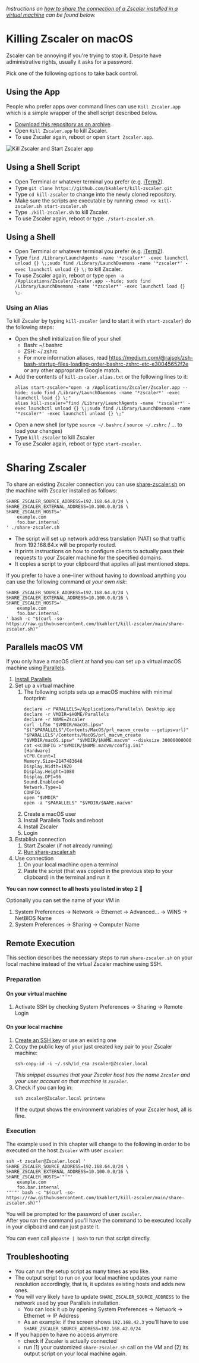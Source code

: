*Instructions on [how to share the connection of a Zscaler installed in a virtual machine](#sharing-zscaler) can be found below.*

# Killing Zscaler on macOS

Zscaler can be annoying if you're trying to stop it. Despite have administrative rights, usually it asks for a password.

Pick one of the following options to take back control.

## Using the App

People who prefer apps over command lines can use
`Kill Zscaler.app` which is a simple wrapper of the shell script described below.

- [Download this repository as an archive](https://github.com/bkahlert/kill-zscaler/archive/refs/heads/main.zip).
- Open `Kill Zscaler.app` to kill Zscaler.
- To use Zscaler again, reboot or open `Start Zscaler.app`.

![Kill Zscaler and Start Zscaler app](apps.png)

## Using a Shell Script

- Open Terminal or whatever terminal you prefer (e.g. [iTerm2](https://iterm2.com/)).
- Type `git clone https://github.com/bkahlert/kill-zscaler.git`
- Type `cd kill-zscaler` to change into the newly cloned repository.
- Make sure the scripts are executable by running `chmod +x kill-zscaler.sh start-zscaler.sh`
- Type `./kill-zscaler.sh` to kill Zscaler.
- To use Zscaler again, reboot or type `./start-zscaler.sh`.

## Using a Shell

- Open Terminal or whatever terminal you prefer (e.g. [iTerm2](https://iterm2.com/)).
- Type `find /Library/LaunchAgents -name '*zscaler*' -exec launchctl unload {} \;;sudo find /Library/LaunchDaemons -name '*zscaler*' -exec launchctl unload {} \;`
to kill Zscaler.
- To use Zscaler again, reboot or
  type `open -a /Applications/Zscaler/Zscaler.app --hide; sudo find /Library/LaunchDaemons -name '*zscaler*' -exec launchctl load {} \;`.

### Using an Alias

To kill Zscaler by typing `kill-zscaler` (and to start it with `start-zscaler`) do the following steps:

- Open the shell initialization file of your shell
  - Bash: ~/.bashrc
  - ZSH: ~/.zshrc
  - For more information aliases, read https://medium.com/@rajsek/zsh-bash-startup-files-loading-order-bashrc-zshrc-etc-e30045652f2e or any other appropriate Google
    match.
- Add the contents of `kill-zscaler.alias.txt` or the following lines to it:
  ```shell
  alias start-zscaler="open -a /Applications/Zscaler/Zscaler.app --hide; sudo find /Library/LaunchDaemons -name '*zscaler*' -exec launchctl load {} \;"
  alias kill-zscaler="find /Library/LaunchAgents -name '*zscaler*' -exec launchctl unload {} \;;sudo find /Library/LaunchDaemons -name '*zscaler*' -exec launchctl unload {} \;"
  ```
- Open a new shell (or type `source ~/.bashrc` / `source ~/.zshrc` / … to load your changes)
- Type `kill-zscaler` to kill Zscaler
- To use Zscaler again, reboot or type `start-zscaler`.


# Sharing Zscaler

To share an existing Zscaler connection you can use [share-zscaler.sh](share-zscaler.sh) on the machine
with Zscaler installed as follows:
```shell
SHARE_ZSCALER_SOURCE_ADDRESS=192.168.64.0/24 \
SHARE_ZSCALER_EXTERNAL_ADDRESS=10.100.0.0/16 \
SHARE_ZSCALER_HOSTS='
    example.com
    foo.bar.internal
' ./share-zscaler.sh
```

- The script will set up network address translation (NAT) so that traffic
from 192.168.64.x will be properly routed.
- It prints instructions on how to configure clients to actually 
pass their requests to your Zscaler machine for the specified domains.
- It copies a script to your clipboard that applies all just mentioned steps.

If you prefer to have a one-liner without having to download anything you can use the following
command *at your own risk*:
```shell
SHARE_ZSCALER_SOURCE_ADDRESS=192.168.64.0/24 \
SHARE_ZSCALER_EXTERNAL_ADDRESS=10.100.0.0/16 \
SHARE_ZSCALER_HOSTS='
    example.com
    foo.bar.internal
' bash -c "$(curl -so- https://raw.githubusercontent.com/bkahlert/kill-zscaler/main/share-zscaler.sh)"
```

## Parallels macOS VM

If you only have a macOS client at hand you can set up a virtual macOS machine using [Parallels](https://www.parallels.com/pd/virtual-machines-for-mac).

1. [Install Parallels](https://www.parallels.com/products/desktop/trial/)
2. Set up a virtual machine
   1. The following scripts sets up a macOS machine with minimal footprint:
      ```shell
      declare -r PARALLELS=/Applications/Parallels\ Desktop.app
      declare -r VMDIR=$HOME/Parallels
      declare -r NAME=Zscaler
      curl -LfSo "$VMDIR/macOS.ipsw" "$("$PARALLELS"/Contents/MacOS/prl_macvm_create --getipswurl)"
      "$PARALLELS"/Contents/MacOS/prl_macvm_create "$VMDIR/macOS.ipsw" "$VMDIR/$NAME.macvm" --disksize 30000000000
      cat <<CONFIG >"$VMDIR/$NAME.macvm/config.ini"
      [Hardware]
      vCPU.Count=1
      Memory.Size=2147483648
      Display.Width=1920
      Display.Height=1080
      Display.DPI=96
      Sound.Enabled=0
      Network.Type=1
      CONFIG
      open "$VMDIR"
      open -a "$PARALLELS" "$VMDIR/$NAME.macvm"
      ```
   2. Create a macOS user
   3. Install Parallels Tools and reboot
   4. Install Zscaler
   5. Login
3. Establish connection
   1. Start Zscaler (if not already running)
   2. [Run share-zscaler.sh](#sharing-zscaler)
4. Use connection
   1. On your local machine open a terminal
   2. Paste the script (that was copied in the previous step to your clipboard) in the terminal and run it

**You can now connect to all hosts you listed in step 2** 🎉

Optionally you can set the name of your VM in
1. System Preferences → Network → Ethernet → Advanced... → WINS → NetBIOS Name
2. System Preferences → Sharing → Computer Name

## Remote Execution

This section describes the necessary steps to run `share-zscaler.sh` on your
local machine instead of the virtual Zscaler machine using SSH.

### Preparation

#### On your virtual machine
1. Activate SSH by checking System Preferences → Sharing → Remote Login

#### On your local machine

1. [Create an SSH key](https://www.google.com/search?q=create+ssh+key+macos) or use an existing one
2. Copy the public key of your just created key pair to your Zscaler machine:
   ```shell
   ssh-copy-id -i ~/.ssh/id_rsa zscaler@Zscaler.local
   ```
   *This snippet assumes that your Zscaler host has the name `Zscaler` and your user account on that machine is `zscaler`.*
3. Check if you can log in:
   ```shell
   ssh zscaler@Zscaler.local printenv
   ```
   If the output shows the environment variables of your Zscaler host, all is fine.

### Execution

The example used in this chapter will change to the following in order to be executed
on the host `Zscaler` with user `zscaler`:
```shell
ssh -t zscaler@Zscaler.local '
SHARE_ZSCALER_SOURCE_ADDRESS=192.168.64.0/24 \
SHARE_ZSCALER_EXTERNAL_ADDRESS=10.100.0.0/16 \
SHARE_ZSCALER_HOSTS='"'"'
    example.com
    foo.bar.internal
'"'"' bash -c "$(curl -so- https://raw.githubusercontent.com/bkahlert/kill-zscaler/main/share-zscaler.sh)"'
```

You will be prompted for the password of user `zscaler`.  
After you ran the command you'll have the command to be executed locally in your clipboard and can just paste it.

You can even call `pbpaste | bash` to run that script directly.


## Troubleshooting
- You can run the setup script as many times as you like.
- The output script to run on your local machine updates your name resolution accordingly,
  that is, it updates existing hosts and adds new ones.
- You will very likely have to update `SHARE_ZSCALER_SOURCE_ADDRESS` to the network used by your Parallels installation.
  - You can look it up by opening System Preferences → Network → Ethernet → IP Address
  - As an example: if the screen shows `192.168.42.3` you'll have to use `SHARE_ZSCALER_SOURCE_ADDRESS=192.168.42.0/24`
- If you happen to have no access anymore
  - check if Zscaler is actually connected
  - run (1) your customized `share-zscaler.sh` call on the VM and (2) its output script on your local machine again.
